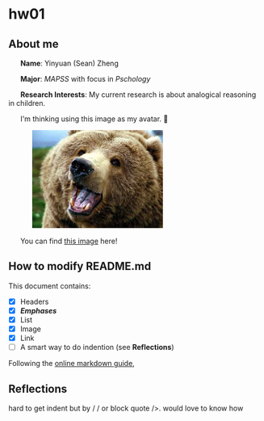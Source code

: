# hw01
## About me
&nbsp;&nbsp;&nbsp;&nbsp;&nbsp;&nbsp;**Name**: Yinyuan (Sean) Zheng

&nbsp;&nbsp;&nbsp;&nbsp;&nbsp;&nbsp;**Major**: _MAPSS_ with focus in _Pschology_ 

&nbsp;&nbsp;&nbsp;&nbsp;&nbsp;&nbsp;**Research Interests**: My current research is about analogical reasoning in children. 

&nbsp;&nbsp;&nbsp;&nbsp;&nbsp;&nbsp;I'm thinking using this image as my avatar. :thinking:

&nbsp;&nbsp;&nbsp;&nbsp;&nbsp;&nbsp;&nbsp;&nbsp;&nbsp;&nbsp;&nbsp;&nbsp;![avatar](/myavatar.jpeg)

&nbsp;&nbsp;&nbsp;&nbsp;&nbsp;&nbsp;You can find [this image](https://raw.githubusercontent.com/zhengyinyuan/hw01/master/myavatar.jpeg) here!

## How to modify README.md 
This document contains:
- [x] Headers 
- [x] _**Emphases**_
- [x] List
- [x] Image
- [x] Link
- [ ] A smart way to do indention (see __Reflections__)

Following the [online markdown guide](https://guides.github.com/features/mastering-markdown/),

## Reflections

hard to get indent but by /&nbsp;/ or block quote />. would love to know how
